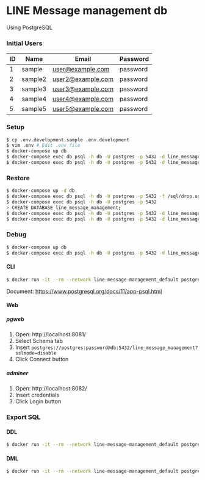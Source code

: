 # LINE Message management db

Using PostgreSQL

### Initial Users
| ID | Name | Email | Password |
| -- | ---- | ----- | -------- |
| 1 | sample | user@example.com | password |
| 2 | sample2 | user2@example.com | password |
| 3 | sample3 | user3@example.com | password |
| 4 | sample4 | user4@example.com | password |
| 5 | sample5 | user5@example.com | password |

### Setup
```bash
$ cp .env.development.sample .env.development
$ vim .env # Edit .env file
$ docker-compose up db
$ docker-compose exec db psql -h db -U postgres -p 5432 -d line_message_management -f /sql/ddl.sql
$ docker-compose exec db psql -h db -U postgres -p 5432 -d line_message_management -f /sql/dml.sql
```

### Restore
```bash
$ docker-compose up -d db
$ docker-compose exec db psql -h db -U postgres -p 5432 -f /sql/drop.sql
$ docker-compose exec db psql -h db -U postgres -p 5432
> CREATE DATABASE line_message_management;
$ docker-compose exec db psql -h db -U postgres -p 5432 -d line_message_management -f /sql/ddl.sql
$ docker-compose exec db psql -h db -U postgres -p 5432 -d line_message_management -f /sql/dml.sql
```

### Debug
```bash
$ docker-compose up db
$ docker-compose exec db psql -h db -U postgres -p 5432 -d line_message_management
```

#### CLI
```bash
$ docker run -it --rm --network line-message-management_default postgres psql -h db -U postgres -p 5432 -d line_message_management
```

Document: https://www.postgresql.org/docs/11/app-psql.html

#### Web
##### pgweb
1. Open: http://localhost:8081/
2. Select Schema tab
3. Insert `postgres://postgres:password@db:5432/line_message_management?sslmode=disable`
4. Click Connect button

##### adminer
1. Open: http://localhost:8082/
3. Insert credentials
4. Click Login button

### Export SQL
#### DDL
```bash
$ docker run -it --rm --network line-message-management_default postgres pg_dump -s --dbname=postgresql://postgres:password@db:5432/line_message_management > sql/ddl.sql
```

#### DML
```bash
$ docker run -it --rm --network line-message-management_default postgres pg_dump -a --dbname=postgresql://postgres:password@db:5432/line_message_management > sql/dml.sql
```
